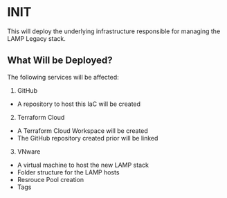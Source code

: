 # INIT

This will deploy the underlying infrastructure responsible for managing the LAMP Legacy stack.

## What Will be Deployed?

The following services will be affected:
1. GitHub
  * A repository to host this IaC will be created
2. Terraform Cloud
  * A Terraform Cloud Workspace will be created
  * The GitHub repository created prior will be linked
3. VNware
  * A virtual machine to host the new LAMP stack
  * Folder structure for the LAMP hosts
  * Resrouce Pool creation
  * Tags


